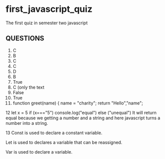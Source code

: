 # first_javascript_quiz
The first quiz in semester two javascript 

##  QUESTIONS 

1.  C
2.  B
3.  C
4.  C
5.  D
6.  B
7.  True
8.  C (only the text
9.  False
10.  True
11.  function greet(name) {
           name = "charity";
           return "Hello","name";
      
12    let x = 5
     if (x==="5")
      console.log("equal")
      else ("unequal")
  It will return equal because we getting a number and a string and here javascript turns a number into a string.
  
13
Const is used to declare a constant variable.

Let is used to declares a variable that can be reassigned.

Var is used to declare a variable.























